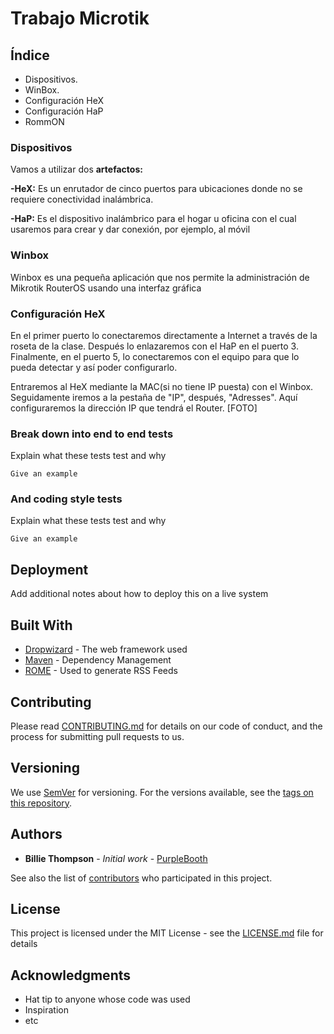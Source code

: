 # Trabajo Microtik

## Índice

<ul>
  
<li type="disc">Dispositivos.</li>

<li type="disc">WinBox.</li>

<li type="disc">Configuración HeX</li>

<li type="disc">Configuración HaP</li>

<li type="disc">RommON</li>

</ul>

### Dispositivos

Vamos a utilizar dos **artefactos:**

**-HeX:** Es un enrutador de cinco puertos para ubicaciones donde no se requiere conectividad inalámbrica.

**-HaP:** Es el dispositivo inalámbrico para el hogar u oficina con el cual usaremos para crear y dar conexión, por ejemplo, al móvil

### Winbox

Winbox es una pequeña aplicación que nos permite la administración de Mikrotik RouterOS usando una interfaz gráfica

### Configuración HeX
En el primer puerto  lo conectaremos directamente a Internet a través de la roseta de la clase. Después lo enlazaremos con el HaP en el puerto 3. Finalmente, en el puerto 5, lo conectaremos con el equipo para que lo pueda detectar y así poder configurarlo.

Entraremos al HeX mediante la MAC(si no tiene IP puesta) con el Winbox.
Seguidamente iremos a la pestaña de "IP", después, "Adresses". Aquí configuraremos la dirección IP que tendrá el Router. [FOTO]


### Break down into end to end tests

Explain what these tests test and why

```
Give an example
```

### And coding style tests

Explain what these tests test and why

```
Give an example
```

## Deployment

Add additional notes about how to deploy this on a live system

## Built With

* [Dropwizard](http://www.dropwizard.io/1.0.2/docs/) - The web framework used
* [Maven](https://maven.apache.org/) - Dependency Management
* [ROME](https://rometools.github.io/rome/) - Used to generate RSS Feeds

## Contributing

Please read [CONTRIBUTING.md](https://gist.github.com/PurpleBooth/b24679402957c63ec426) for details on our code of conduct, and the process for submitting pull requests to us.

## Versioning

We use [SemVer](http://semver.org/) for versioning. For the versions available, see the [tags on this repository](https://github.com/your/project/tags). 

## Authors

* **Billie Thompson** - *Initial work* - [PurpleBooth](https://github.com/PurpleBooth)

See also the list of [contributors](https://github.com/your/project/contributors) who participated in this project.

## License

This project is licensed under the MIT License - see the [LICENSE.md](LICENSE.md) file for details

## Acknowledgments

* Hat tip to anyone whose code was used
* Inspiration
* etc



